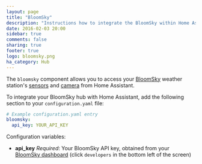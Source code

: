 ```yaml
---
layout: page
title: "BloomSky"
description: "Instructions how to integrate the BloomSky within Home Assistant."
date: 2016-02-03 20:00
sidebar: true
comments: false
sharing: true
footer: true
logo: bloomsky.png
ha_category: Hub
---
```



The `bloomsky` component allows you to access your [BloomSky](http://www.insteon.com/) weather station's [sensors](/components/sensor.bloomsky) and [camera](/components/camera.bloomsky) from Home Assistant.

To integrate your BloomSky hub with Home Assistant, add the following section to your `configuration.yaml` file:

```yaml
# Example configuration.yaml entry
bloomsky:
  api_key: YOUR_API_KEY
```

Configuration variables:

- **api_key** *Required*: Your BloomSky API key, obtained from your [BloomSky dashboard](https://dashboard.bloomsky.com) (click `developers` in the bottom left of the screen)
